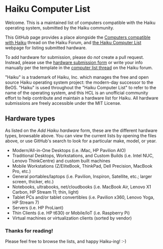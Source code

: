 # Haiku Computer List

Welcome. This is a maintained list of computers compatible with the Haiku operating system, submitted by the Haiku community.

This GitHub page provides a place alongside the [Computers compatible with Haiku](https://discuss.haiku-os.org/t/computers-compatible-with-haiku-current-version/9659)
thread on the Haiku Forum, and [the Haiku Computer List](https://www.haiku-computer-list.org/) webpage for listing submitted hardware.

To add hardware for submission, please do *not* create a pull request. Instead, please use the [hardware submission form](https://docs.google.com/forms/d/e/1FAIpQLSceXPfiAXE4tSEDRaJo0CkTrFi3Sva6g3ZtoZUBC6oogA7PYw/viewform?usp=sf_link)
or write your info manually per the template in the [computer list thread](https://discuss.haiku-os.org/t/computers-compatible-with-haiku-v2/7640) on the Haiku forum.

"Haiku" is a trademark of Haiku, Inc. which manages the free and open source Haiku operating system project: the modern-day successor to the BeOS. "Haiku" is used throughout the "Haiku Computer List" to refer to the name of the operating system, and this HCL is an unofficial community effort to help contribute and maintain a hardware list for Haiku. All hardware submissions are freely accessible under the MIT License.

## Hardware types

As listed on the *Add Haiku hardware* form, these are the different hardware types, browsable above. You can view the current lists
by opening the files above, or use GitHub's search to look for a particular make, model, or year.

* Modern/All-in-One Desktops (i.e. iMac, HP Pavilion AIO)
* Traditional Desktops, Workstations, and Custom Builds (i.e. Intel NUC, Lenovo ThinkCentre) and custom built machines
* Mobile Workstations (Z/EliteBook, ThinkPad, Dell Precision, MacBook Pro, etc.)
* General portables/laptops (i.e. Pavilion, Inspiron, Satellite, etc.; larger screen, thicker, etc.)
* Notebooks, ultrabooks, net/cloudbooks (i.e. MacBook Air, Lenovo X1 Carbon, HP Stream 11; thin, light)
* Tablet PCs and/or tablet convertibles (i.e. Pavilion x360, Lenovo Yoga, HP Stream 7)
* Servers (i.e. HP ProLiant)
* Thin Clients (i.e. HP t630) or Mobile/IoT (i.e. Raspberry Pi)
* Virtual machines or virtualization clients (sorted by vendor)

### Thanks for reading!

Please feel free to browse the lists, and happy Haiku-ing! :-)
